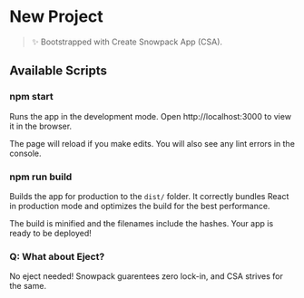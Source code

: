 # New Project

> ✨ Bootstrapped with Create Snowpack App (CSA).

## Available Scripts

### npm start

Runs the app in the development mode.
Open http://localhost:3000 to view it in the browser.

The page will reload if you make edits.
You will also see any lint errors in the console.

### npm run build

Builds the app for production to the `dist/` folder.
It correctly bundles React in production mode and optimizes the build for the best performance.

The build is minified and the filenames include the hashes.
Your app is ready to be deployed!

### Q: What about Eject?

No eject needed! Snowpack guarentees zero lock-in, and CSA strives for the same.
